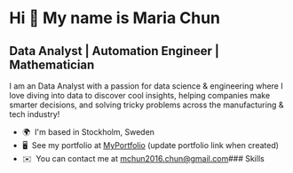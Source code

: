 Hi 👋 My name is Maria Chun
===========================

Data Analyst | Automation Engineer | Mathematician
----------------------------------------------------

I am an Data Analyst with a passion for data science & engineering where I love diving into data to discover cool insights, helping companies make smarter decisions, and solving tricky problems across the manufacturing & tech industry!

*   🌍  I'm based in Stockholm, Sweden
*   🖥️  See my portfolio at [MyPortfolio](http://https://github.com/mchun2016) (update portfolio link when created)
*   ✉️  You can contact me at [mchun2016.chun@gmail.com](mailto:mchun2016.chun@gmail.com)### Skills 

